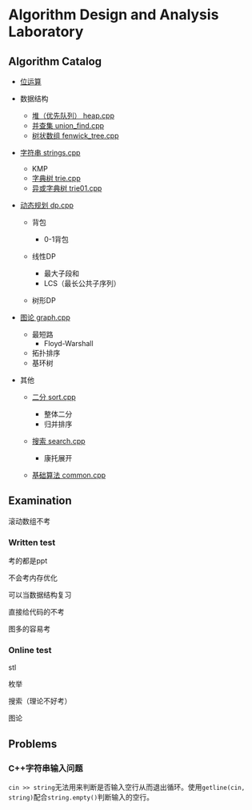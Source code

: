 # Algorithm Design and Analysis Laboratory

## Algorithm Catalog

- [位运算](template/bitwise_operations.md)
- 数据结构
  - [堆（优先队列） heap.cpp](copypasta/cpp/heap.cpp)
  - [并查集 union_find.cpp](copypasta/cpp/union_find.cpp)
  - [树状数组 fenwick_tree.cpp](copypasta/cpp/fenwick_tree.cpp)
- [字符串 strings.cpp](copypasta/cpp/strings.cpp)
  - KMP
  - [字典树 trie.cpp](copypasta/cpp/trie.cpp)
  - [异或字典树 trie01.cpp](copypasta/cpp/trie01.cpp)

- [动态规划 dp.cpp](copypasta/cpp/dp.cpp)
  - 背包
    
    - 0-1背包

  - 线性DP
    
    - 最大子段和
    - LCS（最长公共子序列）
  - 树形DP
- [图论 graph.cpp](copypasta/cpp/graph.cpp)
  - 最短路
    - Floyd-Warshall
  - 拓扑排序
  - 基环树
- 其他

  - [二分 sort.cpp](copypasta/cpp/sort.cpp)
    - 整体二分
    - 归并排序
    
  - [搜索 search.cpp](copypasta/cpp/search.cpp)
    - 康托展开
  - [基础算法 common.cpp](copypasta/cpp/common.cpp)

## Examination

滚动数组不考

### Written test

考的都是ppt

不会考内存优化

可以当数据结构复习

直接给代码的不考

图多的容易考

### Online test

stl

枚举

搜索（理论不好考）

图论

## Problems

### C++字符串输入问题

`cin >> string`无法用来判断是否输入空行从而退出循环。使用`getline(cin, string)`配合`string.empty()`判断输入的空行。
